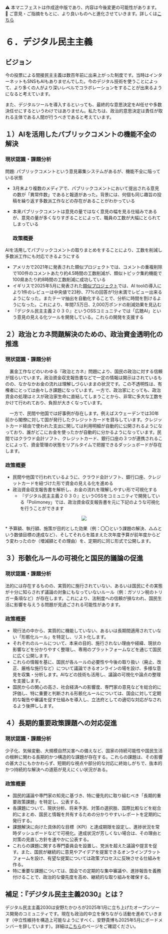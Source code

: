 ⚠️ 本マニフェストは作成途中版であり、内容は今後変更の可能性があります。  
💬 ご意見・ご指摘をもとに、より良いものへと進化させていきます。詳しくは[こちら](README.md#このマニフェスト自身もみんなの知恵を集めて改善していきます)

# ６．デジタル民主主義

## ビジョン

今の投票による間接民主主義は数百年前に出来上がった制度です。当時はインターネットもSNSもAIもありませんでした。今のデジタル技術を使うことによって、より多くの人がより深いレベルでコラボレーションをすることが出来るようになると考えています。

また、デジタルツールを導入するといっても、最終的な意思決定をAI任せや多数決任せにするというわけではありません。私たちは、政治的意思決定は責任が取れる主体である人間が行うべきであると考えています。

## １）AIを活用したパブリックコメントの機能不全の解決

### 現状認識・課題分析

問題: パブリックコメントという意見募集システムがあるが、機能不全に陥っている状態

* 3月末より複数のメディアで、パブリックコメントにおいて提出される意見の数が「異常件数」であると報道があった。背景には、何個も同じ趣旨の投稿を繰り返す多数派工作などの存在があることがわかっている  
* 本来パブリックコメントは意見の量ではなく意見の幅を見る仕組みであるが、意見の量が多くなりすぎることによって、職員の工数が大幅にとられてしまっている

  ### 政策概要

AIを活用してパブリックコメントの取りまとめをすることにより、工数を削減し多数派工作にも対応できるようにする

* アメリカで2021年に発表された類似プロジェクトでは、コメントの重複削除で100件のコメントあたり約4.5時間の工数削減が、類似トピック集約機能で100県あたり約8時間の工数削減に成功している  
* イギリスで2025年5月に発表された[類似プロジェクト](%20https://ai.gov.uk/blogs/evaluating-consult-an-ai-tool-for-enhanced-public-consultation-analysis/)では、AI toolの導入により1件のレビューは中央値で23秒、77%の回答が1分未満でレビュー出来るようになった。またテーマ抽出を自動化することで、分析に時間を割けるようになった。これにより、年間7.5万日、2,000万ポンドの削減効果を見込む  
* 『デジタル民主主義２０３０』というOSSコミュニティでは「広聴AI」という意見の見える化ツールを開発している。これらの開発を支援する

## ２）政治とカネ問題解決のための、政治資金透明化の推進

### 現状認識・課題分析

　裏金工作などのいわゆる『政治とカネ』問題により、国民の政治に対する信頼が揺らいでいます。政治資金収支報告書などで一定の情報は開示はされているものの、なかなかお金の流れは理解しづらいままの状況です。この不透明性は、有権者にとっては由々しき課題になっています。一方で、政治家にとっても、政治資金の処理はミスが政治家生命に直結してしまうことから、非常に多大な工数をかけて行われており、負担が大きくなっています。

　一方で、民間や他国では好事例が存在します。例えばスウェーデンでは30年前から閣僚に対して国が発行したクレジットカードを貸与しています。クレジットカード経由で使われた支出に関しては利用明細が自動的に公開されるようになっており、誰がどこにお金を使ったかが自動的に分かるようになっています。民間ではクラウド会計ソフト、クレジットカード、銀行口座の３つが連携されることによって、資金管理の状態をリアルタイムで把握できるダッシュボードが存在します。

### 政策概要

* 民間や他国で行われているように、クラウド会計ソフト、銀行口座、クレジットカードを紐づけた形で資金の見える化を進める  
* 政治資金収支報告書を解析し、お金の流れを理解しやすい形で可視化する  
  * 『デジタル民主主義２０３０』というOSSをコミュニティで開発している「Polimoney」では、政治資金収支報告書を元に下記のような可視化を行うことができます  
<p align="center">
  <img src="https://github.com/user-attachments/assets/bf5de7d9-c5d6-4eea-8154-579693106340">
</p>
* 予算額、執行額、施策が目的とした効果（例：〇〇という課題の解決、△△という数値目標の達成など）、そしてそれらを踏まえた次年度予算が前年度からどう変わったのか（増減額とその理由）を、定期的に同じ形式で公開します。

## ３）形骸化ルールの可視化と国民的議論の促進

### 現状認識・課題分析

法的には存在するものの、実質的に施行されていない、あるいは国民にその実態が十分に知らされず議論の対象にもなっていないルール（例：ガソリン税のトリガー条項など）が存在します。これにより、法制度への信頼が損なわれ、国民生活に影響を与えうる問題が見過ごされる可能性があります。

### 政策概要

*   現行法の中から、実質的に機能していない、あるいは長期間適用されていない「形骸化ルール」を特定し、リスト化します。
*   それぞれのルールについて、本来の目的、施行されない理由や経緯、現状の影響などを分かりやすく整理し、専用のプラットフォームなどを通じて国民に広く公開します。
*   これらの情報を基に、国民が各ルールの必要性や今後の取り扱い（廃止、改正、厳格な施行など）について議論できるオンラインの場を設け、多様な意見を収集・分析します。AIなどの技術も活用し、議論の可視化や論点の整理を支援します。
*   国民からの関心の高さ、社会経済への影響度、専門家の意見などを総合的に評価し、特に重要と判断される形骸化ルールについては、国会に対して定期的な報告や審議を促す仕組みを導入し、立法府としての適切な対応がなされるよう後押しします。

## ４）長期的重要政策課題への対応促進

### 現状認識・課題分析
少子化、気候変動、大規模自然災害への備えなど、国家の持続可能性や国民生活の根幹に関わる長期的かつ構造的な課題が存在する。これらの課題は、その影響の甚大さにもかかわらず、短期的な視点や部分的な対応に終始しがちで、抜本的かつ持続的な解決への道筋が見えにくい状況がある。

### 政策概要
*   国民的議論や専門家の知見に基づき、特に優先的に取り組むべき「長期的重要政策課題」を特定し、公表する。
*   各課題について、現状分析、将来予測、対策の選択肢、国際比較などを総合的にまとめ、国民と情報を共有するための分かりやすいレポートを定期的に発行する。
*   課題解決に向けた具体的な目標（KPI）と達成期限を設定し、進捗状況を常時ダッシュボードなどで可視化。達成状況が芳しくない場合は、その理由と対策の見直し方針を速やかに公表する。
*   これらの課題に関する専門委員会を設置し、党派を超えた議論や提言を促す。また、国民が継続的に意見やアイデアを提案できるオンラインプラットフォームを設け、有望な提案については政策プロセスに反映させる仕組みを作る。
*   特に重要な課題については、国会での定期的な集中審議や、進捗報告を義務付けることで、政治的な優先度を高め、継続的な取り組みを確保する。

## 補足：『デジタル民主主義2030』とは？

デジタル民主主義2030は安野たかひろが2025年1月に立ち上げたオープンソース開発のコミュニティです。現在も政治的中立を保ちながら活動を進めていきます（中立性維持を構造上可能なようにすべく、安野貴博も2025年5月にボードメンバーを辞しています）。詳細は[こちら](https://dd2030.org/)のページをご確認ください。
